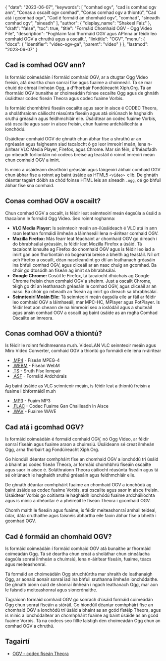 {
  "date": "2023-06-07",
  "keywords": [
"comhad ogv",
"cad is comhad ogv ann",
"Conas a oscailt ogv comhad",
"Conas comhad ogv a thiontú",
"Cad atá i gcomhad ogv",
"Cad é formáid an chomhaid ogv",
"comhad",
"síneadh comhad ogv",
"síneadh"
],
  "author": {
    "display_name": "Shakeel Faiz"
},
  "draft": "false",
  "toc": true,
  "title": "Formáid Chomhaid OGV - Ogg Video File",
  "description": "Foghlaim faoi fhormáid OGV agus APInna ar féidir leo comhaid OGV a chruthú agus a oscailt.",
  "linktitle": "OGV",
  "menu": {
    "docs": {
      "identifier": "video-ogv-ga",
      "parent": "video"
}
},
  "lastmod": "2023-06-07"
}

## Cad is comhad OGV ann?

Is formáid coimeádáin í formáid comhaid OGV, ar a dtugtar Ogg Video freisin, atá deartha chun sonraí físe agus fuaime a choinneáil. Tá sé mar chuid de chreat ilmheán Ogg, a d'fhorbair Fondúireacht Xiph.Org. Tá an fhormáid OGV bunaithe ar choimeádán foinse oscailte Ogg agus de ghnáth úsáidtear codec físeán Theora agus codec fuaime Vorbis.

Is formáid chomhbhrú físeáin oscailte agus saor in aisce é CODEC Theora, a sholáthraíonn cáilíocht réasúnta físeáin agus atá oiriúnach le haghaidh sruthú gréasáin agus feidhmchláir eile. Úsáidtear an codec fuaime Vorbis, atá oscailte agus saor in aisce freisin, chun fuaime ardcháilíochta a ionchódú.

Úsáidtear comhaid OGV de ghnáth chun ábhar físe a shruthú ar an ngréasán agus faigheann siad tacaíocht ó go leor imreoirí meán, lena n-áirítear VLC Media Player, Firefox, agus Chrome. Mar sin féin, d’fhéadfadh go mbeadh forlíontáin nó codecs breise ag teastáil ó roinnt imreoirí meán chun comhaid OGV a imirt.


Is minic a úsáideann dearthóirí gréasáin agus táirgeoirí ábhair comhaid OGV chun ábhar físe a roinnt ag baint úsáide as HTML5 `<video> `clib. De ghnáth déantar tagairt dóibh sa chód foinse HTML leis an síneadh `.ogg`, cé go bhfuil ábhar físe sna comhaid.

## Conas comhad OGV a oscailt?

Chun comhad OGV a oscailt, is féidir leat seinnteoirí meán éagsúla a úsáid a thacaíonn le formáid Ogg Video. Seo roinnt roghanna:

- **VLC Media Player:** Is seinnteoir meáin an-ilúsáideach é VLC atá in ann raon leathan formáidí ilmheán a láimhseáil lena n-áirítear comhaid OGV.
- **Mozilla Firefox:** Más fearr leat féachaint ar chomhaid OGV go díreach i do bhrabhsálaí gréasáin, is féidir leat Mozilla Firefox a úsáid. Tá tacaíocht ionsuite ag Firefox do chomhaid OGV agus is féidir leo iad a imirt gan aon fhorlíontáin nó bogearraí breise a bheith ag teastáil. Níl ort ach Firefox a oscailt, déan nascleanúint go dtí an leathanach gréasáin ina bhfuil comhad OGV, agus cliceáil ar an nasc chuig an gcomhad. Ba chóir go dtosódh an físeán ag imirt sa bhrabhsálaí.
- **Google Chrome:** Cosúil le Firefox, tá tacaíocht dhúchais ag Google Chrome freisin chun comhaid OGV a sheinm. Just a oscailt Chrome, téigh go dtí an leathanach gréasáin le comhad OGV, agus cliceáil ar an nasc. Ba chóir go mbeadh an físeán ag imirt go díreach sa bhrabhsálaí.
- **Seinnteoirí Meáin Eile:** Tá seinnteoirí meán éagsúla eile ar fáil ar féidir leo comhaid OGV a láimhseáil, mar MPC-HC, MPlayer agus PotPlayer. Is féidir leat aon cheann de na himreoirí seo a íoslódáil agus a shuiteáil agus ansin comhad OGV a oscailt ag baint úsáide as an rogha Comhad Oscailte an imreora.

## Conas comhad OGV a thiontú?

Is féidir le roinnt feidhmeanna m.sh. VideoLAN VLC seinnteoir meáin agus Miro Video Converter, comhaid OGV a thiontú go formáidí eile lena n-áirítear

- [.MP4](/video/mp4/) - Físeán MPEG-4
- [.WEBM](/video/webm/) - Físeán WebM
- [.TS](/video/ts/) - Sruth Físe Iompair
- [.ASF](/video/asf/) - Formáid Ardchórais

Ag baint úsáide as VLC seinnteoir meáin, is féidir leat a thiontú freisin a fuaime i bhformáidí m.sh

- [.MP3](/audio/mp3/) - Fuaim MP3
- [.FLAC](/audio/flac/) - Codec Fuaime Gan Chailleadh In Aisce
- [.WAV](/audio/wav/) - Fuaime WAVE

## Cad atá i gcomhad OGV?

Is formáid coimeádáin é formáid comhaid OGV, nó Ogg Video, ar féidir sonraí físeáin agus fuaime araon a chuimsiú. Úsáideann sé creat ilmheán Ogg, arna fhorbairt ag Fondúireacht Xiph.Org.

Go hiondúil déantar comhpháirt físe an chomhaid OGV a ionchódú trí úsáid a bhaint as codec físeán Theora, ar formáid chomhbhrú físeáin oscailte agus saor in aisce é. Soláthraíonn Theora cáilíocht réasúnta físeáin agus tá sé oiriúnach le haghaidh sruthú gréasáin agus feidhmchláir eile.

De ghnáth déantar comhpháirt fuaime an chomhaid OGV a ionchódú ag baint úsáide as codec fuaime Vorbis, atá oscailte agus saor in aisce freisin. Úsáidtear Vorbis go coitianta le haghaidh ionchódú fuaime ardcháilíochta agus is minic a dhéantar é a phéireáil le físeán Theora i gcomhaid OGV.

Chomh maith le físeáin agus fuaime, is féidir meiteashonraí amhail teideal, údar, dáta cruthaithe agus faisnéis ábhartha eile faoin ábhar físe a bheith i gcomhad OGV.

## Cad é formáid an chomhaid OGV?

Is formáid coimeádáin í formáid comhaid OGV atá bunaithe ar fhormáid coimeádán Ogg. Tá sé deartha chun creat a sholáthar chun cineálacha éagsúla sonraí ilmheán a chuimsiú, lena n-áirítear físeáin, fuaime, téacs agus meiteashonraí.

Tá formáid an choimeádáin Ogg struchtúrtha mar shraith de leathanaigh Ogg, ar aonaid aonair sonraí iad ina bhfuil sruthanna ilmheán ionchódaithe. De ghnáth bíonn cuid de shonraí ilmheán i ngach leathanach Ogg, mar aon le faisnéis meiteashonraí agus sioncrónaithe.

Tagraíonn formáid comhaid OGV go sonrach d’úsáid formáid coimeádán Ogg chun sonraí físeáin a stóráil. Go hiondúil déantar comhpháirt físe an chomhaid OGV a ionchódú trí úsáid a bhaint as an gcód fístéip Theora, agus is minic a ionchódaítear an chomhpháirt fuaime ag baint úsáide as an gcód fuaime Vorbis. Tá na codecs seo fillte laistigh den choimeádán Ogg chun an comhad OGV a chruthú.

## Tagairtí
* [OGV - codec físeán Theora]( https://en.wikipedia.org/wiki/Theora)


